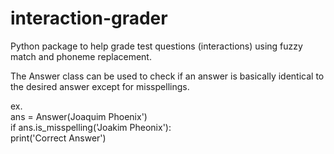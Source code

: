 # interaction-grader
Python package to help grade test questions (interactions) using fuzzy match and phoneme replacement.

The Answer class can be used to check if an answer is basically identical to the desired answer except 
for misspellings.

ex.  
ans = Answer(Joaquim Phoenix')  
if ans.is_misspelling('Joakim Pheonix'):  
    print('Correct Answer')  
